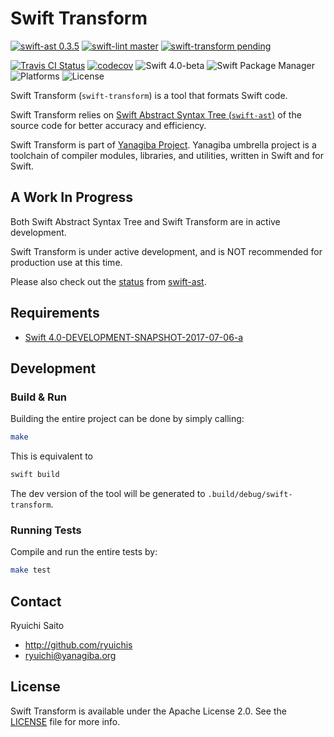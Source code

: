 # Swift Transform

[![swift-ast 0.3.5](https://img.shields.io/badge/swift‐ast-0.3.5-C70025.svg)](https://github.com/yanagiba/swift-ast)
[![swift-lint master](https://img.shields.io/badge/swift‐lint-master-C70025.svg)](https://github.com/yanagiba/swift-lint)
[![swift-transform pending](https://img.shields.io/badge/swift‐transform-pending-C70025.svg)](https://github.com/yanagiba/swift-transform)

[![Travis CI Status](https://api.travis-ci.org/yanagiba/swift-transform.svg?branch=master)](https://travis-ci.org/yanagiba/swift-transform)
[![codecov](https://codecov.io/gh/yanagiba/swift-transform/branch/master/graph/badge.svg)](https://codecov.io/gh/yanagiba/swift-transform)
![Swift 4.0-beta](https://img.shields.io/badge/swift-4.0‐beta-brightgreen.svg)
![Swift Package Manager](https://img.shields.io/badge/SPM-ready-orange.svg)
![Platforms](https://img.shields.io/badge/platform-%20Linux%20|%20macOS%20-red.svg)
![License](https://img.shields.io/github/license/yanagiba/swift-transform.svg)

Swift Transform (`swift-transform`) is a tool that formats Swift code.

Swift Transform relies on [Swift Abstract Syntax Tree (`swift-ast`)](http://yanagiba.org/swift-ast)
of the source code for better accuracy and efficiency.

Swift Transform is part of [Yanagiba Project](http://yanagiba.org). Yanagiba umbrella project is a toolchain of compiler modules, libraries, and utilities, written in Swift and for Swift.

## A Work In Progress

Both Swift Abstract Syntax Tree and Swift Transform are in active development.

Swift Transform is under active development, and is NOT recommended for production use at this time.

Please also check out the [status](https://github.com/yanagiba/swift-ast#a-work-in-progress) from [swift-ast](https://github.com/yanagiba/swift-ast).

## Requirements

- [Swift 4.0-DEVELOPMENT-SNAPSHOT-2017-07-06-a](https://swift.org/download/)

## Development

### Build & Run

Building the entire project can be done by simply calling:

```bash
make
```

This is equivalent to

```bash
swift build
```

The dev version of the tool will be generated to `.build/debug/swift-transform`.

### Running Tests

Compile and run the entire tests by:

```bash
make test
```

## Contact

Ryuichi Saito

- http://github.com/ryuichis
- ryuichi@yanagiba.org

## License

Swift Transform is available under the Apache License 2.0.
See the [LICENSE](LICENSE) file for more info.
